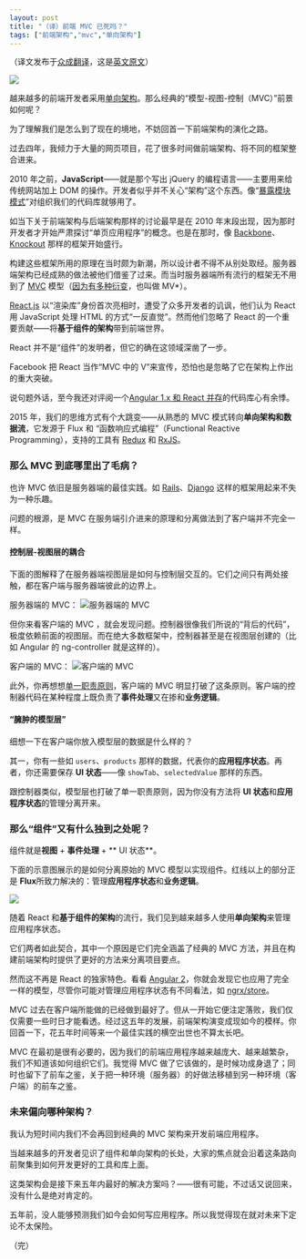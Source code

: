 ```yaml
---
layout: post
title: "（译）前端 MVC 已死吗？"
tags: ["前端架构","mvc","单向架构"]
---
```

（译文发布于[众成翻译](http://www.zcfy.cc/article/is-model-view-controller-dead-on-the-front-end-1603.html)，这是[英文原文](https://medium.freecodecamp.com/is-mvc-dead-for-the-frontend-35b4d1fe39ec#.q25l7qkpu)）

![](http://p0.qhimg.com/t010ee52a04b27a942e.png)

越来越多的前端开发者采用[单向架构](http://staltz.com/unidirectional-user-interface-architectures.html)。那么经典的“模型-视图-控制（MVC）”前景如何呢？

为了理解我们是怎么到了现在的境地，不妨回首一下前端架构的演化之路。

过去四年，我倾力于大量的网页项目，花了很多时间做前端架构、将不同的框架整合进来。

2010 年之前，**JavaScript**——就是那个写出 jQuery 的编程语言——主要用来给传统网站加上 DOM 的操作。开发者似乎并不关心“架构”这个东西。像“[暴露模块模式](https://toddmotto.com/mastering-the-module-pattern/#revealing-module-pattern)”对组织我们的代码库就够用了。

如当下关于前端架构与后端架构那样的讨论最早是在 2010 年末段出现，因为那时开发者才开始严肃探讨“单页应用程序”的概念。也是在那时，像 [Backbone](http://backbonejs.org/)、[Knockout](http://knockoutjs.com/) 那样的框架开始盛行。

构建这些框架所用的原理在当时颇为新潮，所以设计者不得不从别处取经。服务器端架构已经成熟的做法被他们借鉴了过来。而当时服务器端所有流行的框架无不用到了 [MVC](https://en.wikipedia.org/wiki/Model%E2%80%93view%E2%80%93controller) 模型（[因为有多种衍变](https://www.quora.com/What-are-the-main-differences-between-MVC-MVP-and-MVVM-design-patterns-for-the-JavaScript-developer)，也叫做 MV*）。

[React.js](https://facebook.github.io/react/) 以“渲染库”身份首次亮相时，遭受了众多开发者的讥讽，他们认为 React 用 JavaScript 处理 HTML 的方式“一反直觉”。然而他们忽略了 React 的一个重要贡献——将**基于组件的架构**带到前端世界。

React 并不是“组件”的发明者，但它的确在这领域深凿了一步。

Facebook 把 React 当作“MVC 中的 V”来宣传，恐怕也是忽略了它在架构上作出的重大突破。

说句题外话，至今我还对评阅一个[Angular 1.x 和 React 并存](https://github.com/ngReact/ngReact)的代码库心有余悸。

2015 年，我们的思维方式有个大跳变——从熟悉的 MVC 模式转向**单向架构和数据流**，它发源于 Flux 和 “函数响应式编程”（Functional Reactive Programming），支持的工具有 [Redux](https://github.com/reactjs/redux) 和 [RxJS](https://github.com/Reactive-Extensions/RxJS)。


### 那么 MVC 到底哪里出了毛病？

也许 MVC 依旧是服务器端的最佳实践。如 [Rails](http://rubyonrails.org/)、[Django](https://www.djangoproject.com/) 这样的框架用起来不失为一种乐趣。

问题的根源，是 MVC 在服务端引介进来的原理和分离做法到了客户端并不完全一样。

#### 控制层-视图层的耦合
下面的图解释了在服务器端视图层是如何与控制层交互的。它们之间只有两处接触，都在客户端与服务器端彼此的边界上。

服务器端的 MVC：
![服务器端的 MVC](http://p0.qhimg.com/t01985f64c9a12474b6.png)



但你来看客户端的 MVC ，就会发现问题。控制器很像我们所说的“背后的代码”，极度依赖前面的视图层。而在绝大多数框架中，控制器甚至是在视图层创建的（比如 Angular 的 ng-controller 就是这样的）。

客户端的 MVC：
![客户端的 MVC](http://p0.qhimg.com/t01770bbdf78b8b0892.png)


此外，你再想想[单一职责原则](http://www.oodesign.com/single-responsibility-principle.html)，客户端的 MVC 明显打破了这条原则。客户端的控制器代码在某种程度上既负责了**事件处理**又在掺和**业务逻辑**。

#### “臃肿的模型层”
细想一下在客户端你放入模型层的数据是什么样的？

其一，你有一些如 `users`、`products` 那样的数据，代表你的**应用程序状态**。再者，你还需要保存 **UI 状态**——像 `showTab`、`selectedValue` 那样的东西。

跟控制器类似，模型层也打破了单一职责原则，因为你没有方法将 **UI 状态**和**应用程序状态**的管理分离开来。

### 那么“组件”又有什么独到之处呢？

组件就是**视图** + **事件处理** + ** UI 状态**。

下面的示意图展示的是如何分离原始的 MVC 模型以实现组件。红线以上的部分正是 **Flux**所致力解决的：管理**应用程序状态**和**业务逻辑**。

![](http://p0.qhimg.com/t01722abc48558d58b2.png)

随着 React 和**基于组件的架构**的流行，我们见到越来越多人使用**单向架构**来管理应用程序状态。

它们两者如此契合，其中一个原因是它们完全涵盖了经典的 MVC 方法，并且在构建前端架构时提供了更好的方法来分离项目要点。

然而这不再是 React 的独家特色。看看 [Angular 2](https://angular.io/)，你就会发现它也应用了完全一样的模型，尽管你可能对管理应用程序状态有不同看法，如 [ngrx/store](https://github.com/ngrx/store)。

MVC 过去在客户端所能做的已经做到最好了。但从一开始它便注定落败，我们仅仅需要一些时日才能看透。经过这五年的发展，前端架构演变成现如今的模样。你回首一下，花五年时间等来一个最佳实践的横空出世也不算太长吧。

MVC 在最初是很有必要的，因为我们的前端应用程序越来越庞大、越来越繁杂，我们不知道该如何组织它们。我觉得 MVC 做了它该做的，是时候功成身退了；同时也留下了前车之鉴，关于把一种环境（服务器）的好做法移植到另一种环境（客户端）的前车之鉴。

### 未来偏向哪种架构？
我认为短时间内我们不会再回到经典的 MVC 架构来开发前端应用程序。

当越来越多的开发者见识了组件和单向架构的长处，大家的焦点就会沿着这条路向前聚集到如何开发更好的工具和库上面。

这类架构会是接下来五年内最好的解决方案吗？——很有可能，不过话又说回来，没有什么是绝对肯定的。

五年前，没人能够预测我们如今会如何写应用程序。所以我觉得现在就对未来下定论不太保险。

（完）